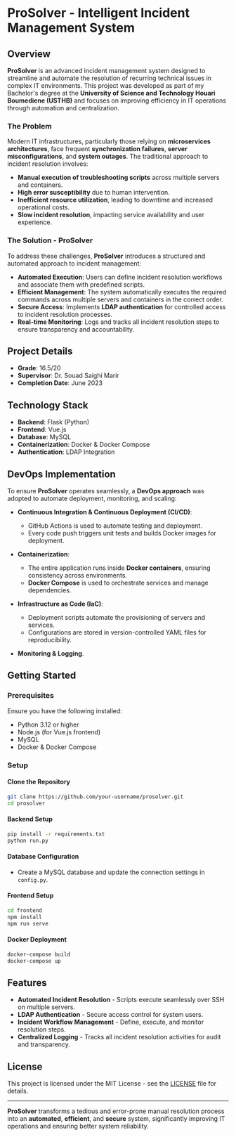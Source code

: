 # ProSolver - Intelligent Incident Management System

## Overview

**ProSolver** is an advanced incident management system designed to streamline and automate the resolution of recurring technical issues in complex IT environments. This project was developed as part of my Bachelor's degree at the **University of Science and Technology Houari Boumediene (USTHB)** and focuses on improving efficiency in IT operations through automation and centralization.

### The Problem

Modern IT infrastructures, particularly those relying on **microservices architectures**, face frequent **synchronization failures**, **server misconfigurations**, and **system outages**. The traditional approach to incident resolution involves:

- **Manual execution of troubleshooting scripts** across multiple servers and containers.
- **High error susceptibility** due to human intervention.
- **Inefficient resource utilization**, leading to downtime and increased operational costs.
- **Slow incident resolution**, impacting service availability and user experience.

### The Solution - ProSolver

To address these challenges, **ProSolver** introduces a structured and automated approach to incident management:

- **Automated Execution**: Users can define incident resolution workflows and associate them with predefined scripts.
- **Efficient Management**: The system automatically executes the required commands across multiple servers and containers in the correct order.
- **Secure Access**: Implements **LDAP authentication** for controlled access to incident resolution processes.
- **Real-time Monitoring**: Logs and tracks all incident resolution steps to ensure transparency and accountability.

## Project Details

- **Grade**: 16.5/20
- **Supervisor**: Dr. Souad Saighi Marir
- **Completion Date**: June 2023

## Technology Stack

- **Backend**: Flask (Python)
- **Frontend**: Vue.js
- **Database**: MySQL
- **Containerization**: Docker & Docker Compose
- **Authentication**: LDAP Integration

## DevOps Implementation

To ensure **ProSolver** operates seamlessly, a **DevOps approach** was adopted to automate deployment, monitoring, and scaling:

- **Continuous Integration & Continuous Deployment (CI/CD)**: 
  - GitHub Actions is used to automate testing and deployment.
  - Every code push triggers unit tests and builds Docker images for deployment.

- **Containerization**:
  - The entire application runs inside **Docker containers**, ensuring consistency across environments.
  - **Docker Compose** is used to orchestrate services and manage dependencies.

- **Infrastructure as Code (IaC)**:
  - Deployment scripts automate the provisioning of servers and services.
  - Configurations are stored in version-controlled YAML files for reproducibility.

- **Monitoring & Logging**.

## Getting Started

### Prerequisites

Ensure you have the following installed:

- Python 3.12 or higher
- Node.js (for Vue.js frontend)
- MySQL
- Docker & Docker Compose

### Setup

#### Clone the Repository
```bash
git clone https://github.com/your-username/prosolver.git
cd prosolver
```

#### Backend Setup
```bash
pip install -r requirements.txt
python run.py
```

#### Database Configuration
- Create a MySQL database and update the connection settings in `config.py`.

#### Frontend Setup
```bash
cd frontend
npm install
npm run serve
```

#### Docker Deployment
```bash
docker-compose build
docker-compose up
```

## Features

- **Automated Incident Resolution** - Scripts execute seamlessly over SSH on multiple servers.
- **LDAP Authentication** - Secure access control for system users.
- **Incident Workflow Management** - Define, execute, and monitor resolution steps.
- **Centralized Logging** - Tracks all incident resolution activities for audit and transparency.

## License

This project is licensed under the MIT License - see the [LICENSE](LICENSE) file for details.

---

**ProSolver** transforms a tedious and error-prone manual resolution process into an **automated**, **efficient**, and **secure** system, significantly improving IT operations and ensuring better system reliability.
